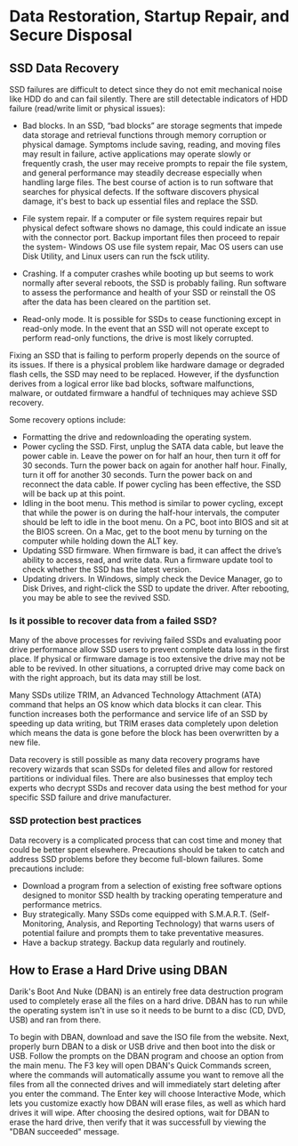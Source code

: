 # Data Restoration, Startup Repair, and Secure Disposal

## SSD Data Recovery

SSD failures are difficult to detect since they do not emit mechanical noise like HDD do and can fail silently. There are still detectable indicators of HDD failure (read/write limit or physical issues): 

- Bad blocks. In an SSD, “bad blocks” are storage segments that impede data storage and retrieval functions through memory corruption or physical damage. Symptoms include saving, reading, and moving files may result in failure, active applications may operate slowly or frequently crash, the user may receive prompts to repair the file system, and general performance may steadily decrease especially when handling large files. The best course of action is to run software that searches for physical defects. If the software discovers physical damage, it's best to back up essential files and replace the SSD.

- File system repair. If a computer or file system requires repair but physical defect software shows no damage, this could indicate an issue with the connector port. Backup important files then proceed to repair the system- Windows OS use file system repair, Mac OS users can use Disk Utility, and Linux users can run the fsck utility.

- Crashing. If a computer crashes while booting up but seems to work normally after several reboots, the SSD is probably failing.  Run software to assess the performance and health of your SSD or reinstall the OS after the data has been cleared on the partition set.

- Read-only mode. It is possible for SSDs to cease functioning except in read-only mode. In the event that an SSD will not operate except to perform read-only functions, the drive is most likely corrupted.

Fixing an SSD that is failing to perform properly depends on the source of its issues. If there is a physical problem like hardware damage or degraded flash cells, the SSD may need to be replaced. However, if the dysfunction derives from a logical error like bad blocks, software malfunctions, malware, or outdated firmware a handful of techniques may achieve SSD recovery.

Some recovery options include:

- Formatting the drive and redownloading the operating system.
- Power cycling the SSD. First, unplug the SATA data cable, but leave the power cable in. Leave the power on for half an hour, then turn it off for 30 seconds. Turn the power back on again for another half hour. Finally, turn it off for another 30 seconds. Turn the power back on and reconnect the data cable. If power cycling has been effective, the SSD will be back up at this point.
- Idling in the boot menu. This method is similar to power cycling, except that while the power is on during the half-hour intervals, the computer should be left to idle in the boot menu. On a PC, boot into BIOS and sit at the BIOS screen. On a Mac, get to the boot menu by turning on the computer while holding down the ALT key.
- Updating SSD firmware. When firmware is bad, it can affect the drive’s ability to access, read, and write data. Run a firmware update tool to check whether the SSD has the latest version.
- Updating drivers. In Windows, simply check the Device Manager, go to Disk Drives, and right-click the SSD to update the driver. After rebooting, you may be able to see the revived SSD.

### Is it possible to recover data from a failed SSD?

Many of the above processes for reviving failed SSDs and evaluating poor drive performance allow SSD users to prevent complete data loss in the first place. If physical or firmware damage is too extensive the drive may not be able to be revived. In other situations, a corrupted drive may come back on with the right approach, but its data may still be lost. 

Many SSDs utilize TRIM, an Advanced Technology Attachment (ATA) command that helps an OS know which data blocks it can clear. This function increases both the performance and service life of an SSD by speeding up data writing, but TRIM erases data completely upon deletion which means the data is gone before the block has been overwritten by a new file. 

Data recovery is still possible as many data recovery programs have recovery wizards that scan SSDs for deleted files and allow for restored partitions or individual files. There are also businesses that employ tech experts who decrypt SSDs and recover data using the best method for your specific SSD failure and drive manufacturer.

### SSD protection best practices 

Data recovery is a complicated process that can cost time and money that could be better spent elsewhere. Precautions should be taken to catch and address SSD problems before they become full-blown failures. Some precautions include:

- Download a program from a selection of existing free software options designed to monitor SSD health by tracking operating temperature and performance metrics.
- Buy strategically. Many SSDs come equipped with S.M.A.R.T. (Self-Monitoring, Analysis, and Reporting Technology) that warns users of potential failure and prompts them to take preventative measures.
- Have a backup strategy. Backup data regularly and routinely.

## How to Erase a Hard Drive using DBAN

Darik's Boot And Nuke (DBAN) is an entirely free data destruction program used to completely erase all the files on a hard drive. DBAN has to run while the operating system isn't in use so it needs to be burnt to a disc (CD, DVD, USB) and ran from there.

To begin with DBAN, download and save the ISO file from the website. Next, properly burn DBAN to a disk or USB drive and then boot into the disk or USB. Follow the prompts on the DBAN program and choose an option from the main menu. The F3 key will open DBAN's Quick Commands screen, where the commands will automatically assume you want to remove all the files from all the connected drives and will immediately start deleting after you enter the command. The Enter key will choose Interactive Mode, which lets you customize exactly how DBAN will erase files, as well as which hard drives it will wipe. After choosing the desired options, wait for DBAN to erase the hard drive, then verify that it was successfull by viewing the "DBAN succeeded" message.
